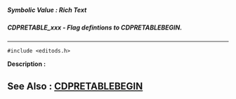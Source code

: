 ##### Symbolic Value : Rich Text
##### CDPRETABLE_xxx - Flag defintions to CDPRETABLEBEGIN.
---
```
#include <editods.h>
```
**Description :**



**See Also :**
[CDPRETABLEBEGIN](/reference/Data/CDPRETABLEBEGIN)
---
